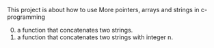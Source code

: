 This project is about how to use More pointers, arrays and strings in c-programming
 
0. a function that concatenates two strings.
1.  a function that concatenates two strings with integer n.
